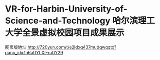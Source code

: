 # VR-for-Harbin-University-of-Science-and-Technology 哈尔滨理工大学全景虚拟校园项目成果展示
网页版地址
http://720yun.com/t/e2ldxq437mudqwqqtx?pano_id=1h6aUYLXiFruDY29
